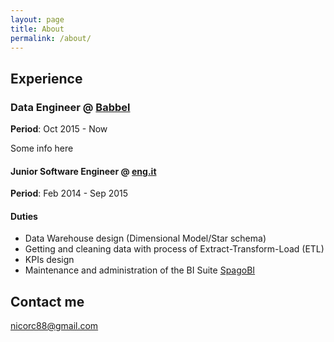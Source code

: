 ```yaml
---
layout: page
title: About
permalink: /about/
---
```




## Experience

### Data Engineer @ [Babbel](https://home.babbel.com/) 

<b>Period</b>: Oct 2015 - Now

Some info here

#### Junior Software Engineer @ [eng.it](http://eng.it) 

<b>Period</b>: Feb 2014 - Sep 2015

#### Duties
* Data Warehouse design (Dimensional Model/Star schema)
* Getting and cleaning data with process of Extract-Transform-Load (ETL)
* KPIs design
* Maintenance and administration of the BI Suite [SpagoBI](https://www.spagobi.org/)

## Contact me

[nicorc88@gmail.com](mailto:nicorc88@gmail.com)
